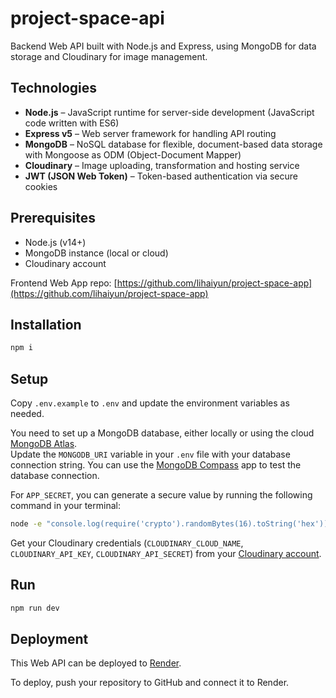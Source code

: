 # project-space-api

Backend Web API built with Node.js and Express, using MongoDB for data storage and Cloudinary for image management.

## Technologies

- **Node.js** – JavaScript runtime for server-side development (JavaScript code written with ES6)
- **Express v5** – Web server framework for handling API routing
- **MongoDB** – NoSQL database for flexible, document-based data storage with Mongoose as ODM (Object-Document Mapper)
- **Cloudinary** – Image uploading, transformation and hosting service
- **JWT (JSON Web Token)** – Token-based authentication via secure cookies

## Prerequisites

- Node.js (v14+)
- MongoDB instance (local or cloud)
- Cloudinary account

Frontend Web App repo: [https://github.com/lihaiyun/project-space-app](https://github.com/lihaiyun/project-space-app)

## Installation

```bash
npm i
```

## Setup
Copy `.env.example` to `.env` and update the environment variables as needed.

You need to set up a MongoDB database, either locally or using the cloud [MongoDB Atlas](https://www.mongodb.com/atlas).  
Update the `MONGODB_URI` variable in your `.env` file with your database connection string.
You can use the [MongoDB Compass](https://www.mongodb.com/products/compass) app to test the database connection.

For `APP_SECRET`, you can generate a secure value by running the following command in your terminal:

```bash
node -e "console.log(require('crypto').randomBytes(16).toString('hex'))"
```

Get your Cloudinary credentials (`CLOUDINARY_CLOUD_NAME`, `CLOUDINARY_API_KEY`, `CLOUDINARY_API_SECRET`) from your [Cloudinary account](https://cloudinary.com/).

## Run

```bash
npm run dev
```

## Deployment
This Web API can be deployed to [Render](https://render.com/).

To deploy, push your repository to GitHub and connect it to Render.
